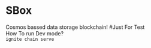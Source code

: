 # SBox
Cosmos bassed data storage blockchain! #Just For Test <br />
How To run Dev mode? <br/>
```ignite chain serve```
